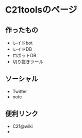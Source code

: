 # C21toolsのページ
## 作ったもの
- レイドbot
- レイドDB
- ロボットDB
- 切り抜きツール

## ソーシャル
- Twitter
- note

## 便利リンク
- C21@wiki
- 
